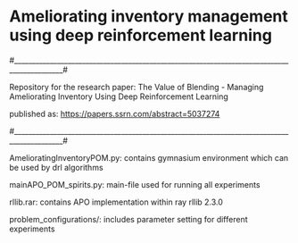# Ameliorating inventory management using deep reinforcement learning
#____________________________________________________________________________________________#

Repository for the research paper: The Value of Blending - Managing Ameliorating Inventory Using Deep Reinforcement Learning

published as: https://papers.ssrn.com/abstract=5037274 

#____________________________________________________________________________________________#

AmelioratingInventoryPOM.py: contains gymnasium environment which can be used by drl algorithms

mainAPO_POM_spirits.py: main-file used for running all experiments

rllib.rar: contains APO implementation within ray rllib 2.3.0

problem_configurations/: includes parameter setting for different experiments

